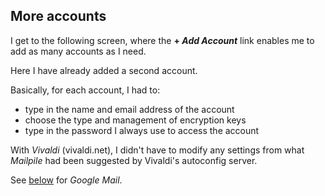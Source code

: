<a name="MoreAccounts"></a>

## More accounts

I get to the following screen, where the **+ *Add Account*** link enables me to add as many accounts as I need.

Here I have already added a second account.  

Basically, for each account, I had to:

+ type in the name and email address of the account
+ choose the type and management of encryption keys
+ type in the password I always use to access the account

With *Vivaldi* (vivaldi.net), I didn't have to modify any settings from what *Mailpile* had been suggested by Vivaldi's autoconfig server.

See [below](#MailpileWithGMail) for *Google Mail*.
